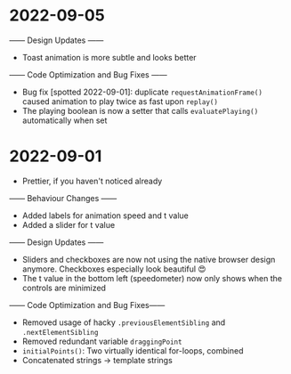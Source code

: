 # 2022-09-05
—— Design Updates ——
- Toast animation is more subtle and looks better

—— Code Optimization and Bug Fixes ——

- Bug fix \[spotted 2022-09-01\]: duplicate `requestAnimationFrame()` caused animation to play twice as fast upon `replay()` 
- The playing boolean is now a setter that calls `evaluatePlaying()` automatically when set
# 2022-09-01

- Prettier, if you haven't noticed already


—— Behaviour Changes ——

- Added labels for animation speed and t value
- Added a slider for t value


—— Design Updates ——

- Sliders and checkboxes are now not using the native browser design anymore. Checkboxes especially look beautiful :heart_eyes:
- The t value in the bottom left (speedometer) now only shows when the controls are minimized


—— Code Optimization and Bug Fixes——

- Removed usage of hacky `.previousElementSibling` and `.nextElementSibling`
- Removed redundant variable `draggingPoint`
- `initialPoints()`: Two virtually identical for-loops, combined
- Concatenated strings -> template strings

